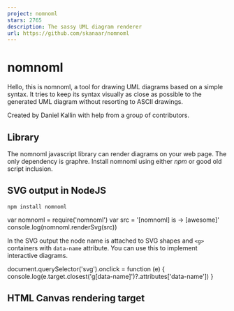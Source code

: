 ```yaml
---
project: nomnoml
stars: 2765
description: The sassy UML diagram renderer
url: https://github.com/skanaar/nomnoml
---
```


nomnoml
=======

Hello, this is nomnoml, a tool for drawing UML diagrams based on a simple syntax. It tries to keep its syntax visually as close as possible to the generated UML diagram without resorting to ASCII drawings.

Created by Daniel Kallin with help from a group of contributors.

Library
-------

The nomnoml javascript library can render diagrams on your web page. The only dependency is graphre. Install nomnoml using either _npm_ or good old script inclusion.

SVG output in NodeJS
--------------------

```
npm install nomnoml
```

var nomnoml \= require('nomnoml')
var src \= '\[nomnoml\] is -> \[awesome\]'
console.log(nomnoml.renderSvg(src))

In the SVG output the node name is attached to SVG shapes and `<g>` containers with `data-name` attribute. You can use this to implement interactive diagrams.

document.querySelector('svg').onclick \= function (e) {
  console.log(e.target.closest('g\[data-name\]')?.attributes\['data-name'\])
}

HTML Canvas rendering target
----------------------------

<script src\="//unpkg.com/graphre/dist/graphre.js"\></script\>
<script src\="//unpkg.com/nomnoml/dist/nomnoml.js"\></script\>

<canvas id\="target-canvas"\></canvas\>
<script\>
  var canvas \= document.getElementById('target-canvas')
  var source \= '\[nomnoml\] is -> \[awesome\]'
  nomnoml.draw(canvas, source)
</script\>

Command Line Interface
----------------------

`npx nomnoml` exposes the SVG renderer with a command-line interface. This mode also supports the `#import: <filename>` directive for dividing complex diagrams into multiple files.

```
npx nomnoml input-file.noml
```

Web application
---------------

The nomnoml web application is a simple editor with a live preview. It is purely client-side and uses your browser's _localStorage_, so your diagram should be here the next time you visit (but no guarantees).

### Example

This is how the Decorator pattern can look in nomnoml syntax:

```
[<frame>Decorator pattern|
  [<abstract>Component||+ operation()]
  [Client] depends --> [Component]
  [Decorator|- next: Component]
  [Decorator] decorates -- [ConcreteComponent]
  [Component] <:- [Decorator]
  [Component] <:- [ConcreteComponent]
]
```

### Association types

```
-    association
->   association
<->  association
-->  dependency
<--> dependency
-:>  generalization
<:-  generalization
--:> implementation
<:-- implementation
+-   composition
+->  composition
o-   aggregation
o->  aggregation
-o)  ball and socket
o<-) ball and socket
->o  ball and socket
--   note
-/-  hidden
```

### Classifier types

```
[name]
[<abstract> name]
[<instance> name]
[<reference> name]
[<note> name]
[<package> name]
[<frame> name]
[<database> name]
[<pipe> name]
[<start> name]
[<end> name]
[<state> name]
[<choice> name]
[<sync> name]
[<input> name]
[<lollipop> lollipop]
[<sender> name]
[<socket> socket]
[<receiver> name]
[<transceiver> name]
[<actor> name]
[<usecase> name]
[<label> name]
[<hidden> name]
[<table> name| a | 5 || b | 7]
```

### Comments

Comments are supported at the start of a line.

```
//[commented]
[not //commented]
```

### Id attribute

Two distinct nodes can have the same display name with the id attribute.

```
[<actor id=a>User]
[<actor id=b>User]
[a] -- [b]
```

### Directives

```
#import: my-common-styles.nomnoml
#arrowSize: 1
#bendSize: 0.3
#direction: down | right
#gutter: 5
#edgeMargin: 0
#gravity: 1
#edges: hard | rounded
#background: transparent
#fill: #eee8d5; #fdf6e3
#fillArrows: false
#font: Calibri
#fontSize: 12
#leading: 1.35
#lineWidth: 3
#padding: 8
#spacing: 40
#stroke: #33322E
#title: filename
#zoom: 1
#acyclicer: greedy
#ranker: network-simplex | tight-tree | longest-path
```

### Custom classifier styles

A directive that starts with "." define a classifier style. The style is written as a space separated list of modifiers and key/value pairs.

```
#.box: fill=#8f8 dashed
#.blob: visual=ellipse title=bold
[<box> GreenBox]
[<blob> HideousBlob]
```

Modifiers

```
dashed
empty
```

Key/value pairs

```
fill=(any css color)

stroke=(any css color)

align=center
align=left

direction=right
direction=down

visual=actor
visual=class
visual=database
visual=ellipse
visual=end
visual=frame
visual=hidden
visual=input
visual=none
visual=note
visual=package
visual=pipe
visual=receiver
visual=rhomb
visual=roundrect
visual=sender
visual=start
visual=table
visual=transceiver
```

Style title and text body with a comma separated list of text modifiers

```
title=left,italic,bold
body=center,italic,bold
```

Text modifiers

```
bold
center
italic
left
underline
```

Contributing
------------

If you want to contribute to the project, more info is available in CONTRIBUTING.md.
